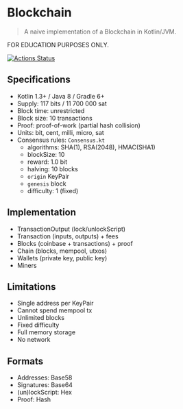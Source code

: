 Blockchain
==========

> A naive implementation of a Blockchain in Kotlin/JVM.

FOR EDUCATION PURPOSES ONLY.

[![Actions Status](https://github.com/shkschneider/kotlin_Blockchain/workflows/Gradle/badge.svg)](https://github.com/shkschneider/kotlin_Blockchain/actions)

Specifications
--------------

- Kotlin 1.3+ / Java 8 / Gradle 6+
- Supply: 117 bits / 11 700 000 sat
- Block time: unrestricted
- Block size: 10 transactions
- Proof: proof-of-work (partial hash collision)
- Units: bit, cent, milli, micro, sat
- Consensus rules: `Consensus.kt`
  - algorithms: SHA(1), RSA(2048), HMAC(SHA1)
  - blockSize: 10
  - reward: 1.0 bit
  - halving: 10 blocks
  - `origin` KeyPair
  - `genesis` block
  - difficulty: 1 (fixed)

Implementation
--------------

- TransactionOutput (lock/unlockScript)
- Transaction (inputs, outputs) + fees
- Blocks (coinbase + transactions) + proof
- Chain (blocks, mempool, utxos)
- Wallets (private key, public key)
- Miners

Limitations
-----------

- Single address per KeyPair
- Cannot spend mempool tx
- Unlimited blocks
- Fixed difficulty
- Full memory storage
- No network

Formats
-------

- Addresses: Base58
- Signatures: Base64
- (un)lockScript: Hex
- Proof: Hash
